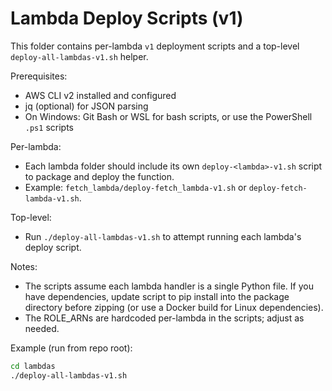 # Lambda Deploy Scripts (v1)

This folder contains per-lambda `v1` deployment scripts and a top-level `deploy-all-lambdas-v1.sh` helper.

Prerequisites:
- AWS CLI v2 installed and configured
- jq (optional) for JSON parsing
- On Windows: Git Bash or WSL for bash scripts, or use the PowerShell `.ps1` scripts

Per-lambda:
- Each lambda folder should include its own `deploy-<lambda>-v1.sh` script to package and deploy the function.
- Example: `fetch_lambda/deploy-fetch_lambda-v1.sh` or `deploy-fetch-lambda-v1.sh`.

Top-level:
- Run `./deploy-all-lambdas-v1.sh` to attempt running each lambda's deploy script.

Notes:
- The scripts assume each lambda handler is a single Python file. If you have dependencies, update script to pip install into the package directory before zipping (or use a Docker build for Linux dependencies).
- The ROLE_ARNs are hardcoded per-lambda in the scripts; adjust as needed.

Example (run from repo root):

```bash
cd lambdas
./deploy-all-lambdas-v1.sh
```
